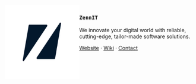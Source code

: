 <img src="./logo.png" align="left" width="200"/>

### `ZennIT`

We innovate your digital world with reliable, cutting-edge, tailor-made software solutions.

<a href="https://zenn.it/">Website</a> ·
<a href="https://zenn.it/wiki">Wiki</a> ·
<a href="https://zenn.it/contact">Contact</a>
